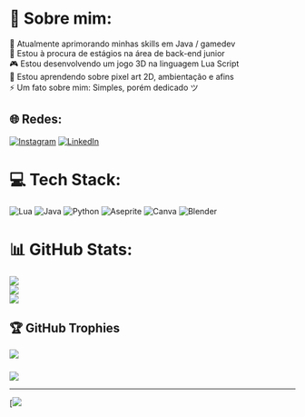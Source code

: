 # 📖 Sobre mim:
🔭 Atualmente aprimorando minhas skills em Java / gamedev<br>👯 Estou à procura de estágios na área de back-end junior<br>🎮 Estou desenvolvendo um jogo 3D na linguagem Lua Script <br>🌱 Estou aprendendo sobre pixel art 2D, ambientação e afins<br>⚡ Um fato sobre mim: Simples, porém dedicado ツ


## 🌐 Redes:
[![Instagram](https://img.shields.io/badge/Instagram-%23E4405F.svg?logo=Instagram&logoColor=white)](https://instagram.com/jhonatansse?igshid=ZDdkNTZiNTM=) [![LinkedIn](https://img.shields.io/badge/LinkedIn-%230077B5.svg?logo=linkedin&logoColor=white)](https://www.linkedin.com/in/jhonatan-érik-36182021b/) 

# 💻 Tech Stack:
![Lua](https://img.shields.io/badge/lua-%232C2D72.svg?style=flat&logo=lua&logoColor=white) ![Java](https://img.shields.io/badge/java-%23ED8B00.svg?style=flat&logo=java&logoColor=white) ![Python](https://img.shields.io/badge/python-3670A0?style=flat&logo=python&logoColor=ffdd54) ![Aseprite](https://img.shields.io/badge/Aseprite-FFFFFF?style=flat&logo=Aseprite&logoColor=#7D929E) ![Canva](https://img.shields.io/badge/Canva-%2300C4CC.svg?style=flat&logo=Canva&logoColor=white) ![Blender](https://img.shields.io/badge/blender-%23F5792A.svg?style=flat&logo=blender&logoColor=white)
# 📊 GitHub Stats:
![](https://github-readme-stats.vercel.app/api?username=Lea1dev&theme=buefy&hide_border=false&include_all_commits=false&count_private=false)<br/>
![](https://github-readme-streak-stats.herokuapp.com/?user=Lea1dev&theme=buefy&hide_border=false)<br/>
![](https://github-readme-stats.vercel.app/api/top-langs/?username=Lea1dev&theme=buefy&hide_border=false&include_all_commits=false&count_private=false&layout=compact)

## 🏆 GitHub Trophies
![](https://github-profile-trophy.vercel.app/?username=Lea1dev&theme=darkhub&no-frame=false&no-bg=true&margin-w=4)

### 
![]([https://quotes-github-readme.vercel.app/api?type=horizontal&theme=merko](https://www.azquotes.com/picture-quotes/quote-you-can-never-have-an-impact-on-society-if-you-have-not-changed-yourself-nelson-mandela-53-5-0520.jpg))

---
[![](https://www.azquotes.com/picture-quotes/quote-you-can-never-have-an-impact-on-society-if-you-have-not-changed-yourself-nelson-mandela-53-5-0520.jpg)

<!-- Proudly created with GPRM ( https://gprm.itsvg.in ) -->

